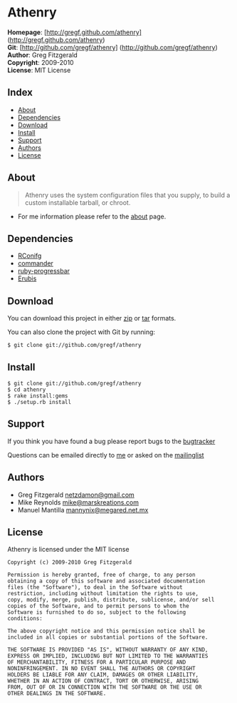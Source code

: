 Athenry
========

**Homepage**:   [http://gregf.github.com/athenry] (http://gregf.github.com/athenry)  
**Git**:        [http://github.com/gregf/athenry] (http://github.com/gregf/athenry)  
**Author**:     Greg Fitzgerald  
**Copyright**:  2009-2010   
**License**:    MIT License  

Index
-----

* [About](http://gregf.github.com/athenry/#about)
* [Dependencies](http://gregf.github.com/athenry/#dependencies)
* [Download](http://gregf.github.com/athenry/#download)
* [Install](http://gregf.github.com/athenry/#install)
* [Support](http://gregf.github.com/athenry/#support)
* [Authors](http://gregf.github.com/athenry/#authors)
* [License](http://gregf.github.com/athenry/#license)

About
----
> Athenry uses the system configuration files that you supply, to build a custom installable tarball, or chroot.

* For me information please refer to the [about](http://gregf.github.com/athenry/about/) page.

Dependencies
------------
* [RConifg](http://github.com/rahmal/rconfig)
* [commander](http://github.com/visionmedia/commander)
* [ruby-progressbar](http://github.com/nex3/ruby-progressbar/)
* [Erubis](http://www.kuwata-lab.com/erubis/)

Download
--------

You can download this project in either [zip](http://github.com/gregf/athenry/zipball/master) or [tar](http://github.com/gregf/athenry/tarball/master) formats.

You can also clone the project with Git by running: 

    $ git clone git://github.com/gregf/athenry

Install
-------

    $ git clone git://github.com/gregf/athenry
    $ cd athenry
    $ rake install:gems
    $ ./setup.rb install

Support
-------

If you think you have found a bug please report bugs to the [bugtracker](http://github.com/gregf/athenry/issues)

Questions can be emailed directly to [me](mailto:netzdamon@gmail.com?subject=Athenry) or asked on the [mailinglist](http://groups.google.com/group/athenry)

Authors
-------

* Greg Fitzgerald <netzdamon@gmail.com>
* Mike Reynolds <mike@marskreations.com>
* Manuel Mantilla <mannynix@megared.net.mx>

License
-------

Athenry is licensed under the MIT license

    Copyright (c) 2009-2010 Greg Fitzgerald

    Permission is hereby granted, free of charge, to any person
    obtaining a copy of this software and associated documentation
    files (the "Software"), to deal in the Software without
    restriction, including without limitation the rights to use,
    copy, modify, merge, publish, distribute, sublicense, and/or sell
    copies of the Software, and to permit persons to whom the
    Software is furnished to do so, subject to the following
    conditions:

    The above copyright notice and this permission notice shall be
    included in all copies or substantial portions of the Software.

    THE SOFTWARE IS PROVIDED "AS IS", WITHOUT WARRANTY OF ANY KIND,
    EXPRESS OR IMPLIED, INCLUDING BUT NOT LIMITED TO THE WARRANTIES
    OF MERCHANTABILITY, FITNESS FOR A PARTICULAR PURPOSE AND
    NONINFRINGEMENT. IN NO EVENT SHALL THE AUTHORS OR COPYRIGHT
    HOLDERS BE LIABLE FOR ANY CLAIM, DAMAGES OR OTHER LIABILITY,
    WHETHER IN AN ACTION OF CONTRACT, TORT OR OTHERWISE, ARISING
    FROM, OUT OF OR IN CONNECTION WITH THE SOFTWARE OR THE USE OR
    OTHER DEALINGS IN THE SOFTWARE.

